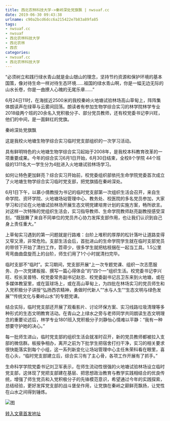 ```yaml
---
title: 西北农林科技大学->秦岭深处党旗飘 | nwsuaf.cc
date: 2019-06-30 09:43:38
urlname: c90a2bcd6dcc6a215422e7b83a89fa85
tags: 
- nwsuaf.cc
- nwsuaf
- 西北农林科技大学
- 西北农林
- 西农
categories:
- nwsuaf.cc
- 西北农林科技大学
---
```



“必须树立和践行绿水青山就是金山银山的理念，坚持节约资源和保护环境的基本国策，像对待生命一样对待生态环境……祖国的绿水青山啊，你是一幅无边无际的山水长卷，你是一曲撩人心魄的无尾乐章……”

6月24日11时，在海拔近2500米的我校秦岭火地塘试验林场高山草甸上，阵阵集体朗读声在绿草与云雾间回荡。朗读者有参加生物学综合实习的林学院林学专业2018级两个班的20余名入党积极分子、部分党员教师，还有校党委书记李兴旺，他们的中间，是一面鲜红的党旗。

秦岭深处党旗飘

这是我校火地塘生物学综合实习临时党支部组织的一次学习活动。

具有鲜明特色的火地塘生物学综合实习起始于2008年，是我校本科教育改革的一项重要成果。今年的综合实习6月1日开始，6月30日结束，全校8个学院 44个班级的1311名大一学生分为4批进入火地塘试验林场学习。

如何让特色更加鲜亮？综合实习开始前，校党委组织部依托生命学院党委首次成立了火地塘生物学综合实习临时党支部，把党旗插在秦岭深处。

6月1日下午，以慕小倩教授为书记的临时党支部第一次组织生活会召开，来自生命学院、资环学院、火地塘场站管理中心、教务处、校医院的多名党员参加，大家学习和讨论在火地塘试验林场开展生态文明党建培育计划的实施方案，畅所欲言。对这样一次特殊的党组织生活会，实习指导教师、生命学院教师赵亮副教授感受深刻，“既鼓舞了来自不同单位的党员齐心协力发挥支部作用，也让我们认识到自己身上责任重大。”

上草甸实习遇到的第一问题就是行路难：台阶上堆积的厚厚的松针落叶让道路变得又窄又滑，非常危险。支部生活会后，首批进山的生命学院学生就在临时支部党员的带领下开始了清扫工作，笤帚少，很多学生就把枯枝捆在一起当工具。1.5公里弯弯曲曲盘旋而上的台阶，师生们用了1个小时就清扫完毕。

临时支部不“临时”。实习期间，党支部开展“上一次专题党课、组织一次志愿服务、办一次党建板报、撰写一篇心得体会”的“四个一”组织生活。校党委书记李兴旺、校长吴普特、校党委常务副书记赵忠、校党委副书记吕卫东来到火地塘，或在多媒体教室里，或在篮球场上，或在高山草甸上，为四批在林场实习的党员师生和入党积极分子讲授“弘扬西农精神，勇做时代新人”“水与人生”“生态文明与绿色发展”“传统文化与秦岭山水”的专题党课。

结合实际，临时党支部还开展了观看影片、讨论环保方案、实习线路垃圾清理等多种形式的生态文明教育活动。在青山之上绿水之旁与老师同学共同朗读生态文明理念的重要论述后，林学专业1801班入党积极分子刘静怡心情难以平静：“我有一种想要守护她的决心。”

每一批师生进山，临时党支部的组织生活会就准时召开，新的党员教师都被拉入支部的微信群。板报争相办，离开之前为下批学生把宿舍打扫干净，实习的相关要求很快能落实到每个小组，这一系列新变化让场站管理中心主任朱荣科看在眼里，喜在心头，“临时党支部建立后，综合实习有了主心骨，各项工作开展有了抓手。”

生命科学学院党委书记刘卫军表示，在师生流动性很强的火地塘试验林场设立临时党支部，这体现了党把支部建在基层、把思想政治教育与教学实践相结合的优良传统，增强了师生党员和入党积极分子的先锋模范意识，希望通过今年的实践探索，总结经验，更好发挥党支部的战斗堡垒作用，让党旗在秦岭之巅鲜亮飘扬，让党性在山水之间得到锤炼。



![图](https://news.nwsuaf.edu.cn/images/content/2019-06/20190626113318180921.jpg)

[转入文章首发地址](https://news.nwsuaf.edu.cn/xnxw/90556.htm)